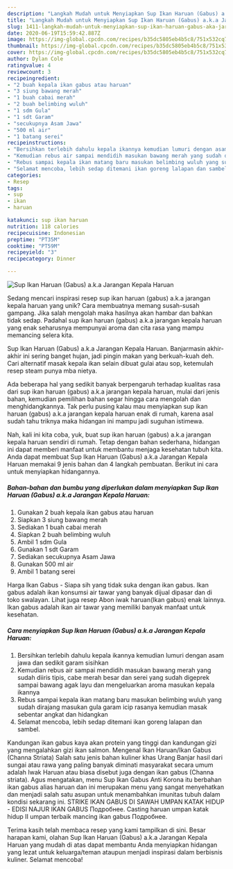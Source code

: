```yaml
---
description: "Langkah Mudah untuk Menyiapkan Sup Ikan Haruan (Gabus) a.k.a Jarangan Kepala Haruan, Lezat"
title: "Langkah Mudah untuk Menyiapkan Sup Ikan Haruan (Gabus) a.k.a Jarangan Kepala Haruan, Lezat"
slug: 1411-langkah-mudah-untuk-menyiapkan-sup-ikan-haruan-gabus-aka-jarangan-kepala-haruan-lezat
date: 2020-06-19T15:59:42.887Z
image: https://img-global.cpcdn.com/recipes/b35dc5805eb4b5c8/751x532cq70/sup-ikan-haruan-gabus-aka-jarangan-kepala-haruan-foto-resep-utama.jpg
thumbnail: https://img-global.cpcdn.com/recipes/b35dc5805eb4b5c8/751x532cq70/sup-ikan-haruan-gabus-aka-jarangan-kepala-haruan-foto-resep-utama.jpg
cover: https://img-global.cpcdn.com/recipes/b35dc5805eb4b5c8/751x532cq70/sup-ikan-haruan-gabus-aka-jarangan-kepala-haruan-foto-resep-utama.jpg
author: Dylan Cole
ratingvalue: 4
reviewcount: 3
recipeingredient:
- "2 buah kepala ikan gabus atau haruan"
- "3 siung bawang merah"
- "1 buah cabai merah"
- "2 buah belimbing wuluh"
- "1 sdm Gula"
- "1 sdt Garam"
- "secukupnya Asam Jawa"
- "500 ml air"
- "1 batang serei"
recipeinstructions:
- "Bersihkan terlebih dahulu kepala ikannya kemudian lumuri dengan asam jawa dan sedikit garam sisihkan"
- "Kemudian rebus air sampai mendidih masukan bawang merah yang sudah diiris tipis, cabe merah besar dan serei yang sudah digeprek sampai bawang agak layu dan mengeluarkan aroma masukan kepala ikannya"
- "Rebus sampai kepala ikan matang baru masukan belimbing wuluh yang sudah dirajang masukan gula garam icip rasanya kemudian masak sebentar angkat dan hidangkan"
- "Selamat mencoba, lebih sedap ditemani ikan goreng lalapan dan sambel."
categories:
- Resep
tags:
- sup
- ikan
- haruan

katakunci: sup ikan haruan 
nutrition: 118 calories
recipecuisine: Indonesian
preptime: "PT35M"
cooktime: "PT59M"
recipeyield: "3"
recipecategory: Dinner

---
```



![Sup Ikan Haruan (Gabus) a.k.a Jarangan Kepala Haruan](https://img-global.cpcdn.com/recipes/b35dc5805eb4b5c8/751x532cq70/sup-ikan-haruan-gabus-aka-jarangan-kepala-haruan-foto-resep-utama.jpg)

Sedang mencari inspirasi resep sup ikan haruan (gabus) a.k.a jarangan kepala haruan yang unik? Cara membuatnya memang susah-susah gampang. Jika salah mengolah maka hasilnya akan hambar dan bahkan tidak sedap. Padahal sup ikan haruan (gabus) a.k.a jarangan kepala haruan yang enak seharusnya mempunyai aroma dan cita rasa yang mampu memancing selera kita.

Sup Ikan Haruan (Gabus) a.k.a Jarangan Kepala Haruan. Banjarmasin akhir-akhir ini sering banget hujan, jadi pingin makan yang berkuah-kuah deh. Cari alternatif masak kepala ikan selain dibuat gulai atau sop, ketemulah resep steam punya mba nietya.

Ada beberapa hal yang sedikit banyak berpengaruh terhadap kualitas rasa dari sup ikan haruan (gabus) a.k.a jarangan kepala haruan, mulai dari jenis bahan, kemudian pemilihan bahan segar hingga cara mengolah dan menghidangkannya. Tak perlu pusing kalau mau menyiapkan sup ikan haruan (gabus) a.k.a jarangan kepala haruan enak di rumah, karena asal sudah tahu triknya maka hidangan ini mampu jadi suguhan istimewa.


Nah, kali ini kita coba, yuk, buat sup ikan haruan (gabus) a.k.a jarangan kepala haruan sendiri di rumah. Tetap dengan bahan sederhana, hidangan ini dapat memberi manfaat untuk membantu menjaga kesehatan tubuh kita. Anda dapat membuat Sup Ikan Haruan (Gabus) a.k.a Jarangan Kepala Haruan memakai 9 jenis bahan dan 4 langkah pembuatan. Berikut ini cara untuk menyiapkan hidangannya.

<!--inarticleads1-->

##### Bahan-bahan dan bumbu yang diperlukan dalam menyiapkan Sup Ikan Haruan (Gabus) a.k.a Jarangan Kepala Haruan:

1. Gunakan 2 buah kepala ikan gabus atau haruan
1. Siapkan 3 siung bawang merah
1. Sediakan 1 buah cabai merah
1. Siapkan 2 buah belimbing wuluh
1. Ambil 1 sdm Gula
1. Gunakan 1 sdt Garam
1. Sediakan secukupnya Asam Jawa
1. Gunakan 500 ml air
1. Ambil 1 batang serei


Harga Ikan Gabus - Siapa sih yang tidak suka dengan ikan gabus. Ikan gabus adalah ikan konsumsi air tawar yang banyak dijual dipasar dan di toko swalayan. Lihat juga resep Abon iwak haruan(Ikan gabus) enak lainnya. Ikan gabus adalah ikan air tawar yang memiliki banyak manfaat untuk kesehatan. 

<!--inarticleads2-->

##### Cara menyiapkan Sup Ikan Haruan (Gabus) a.k.a Jarangan Kepala Haruan:

1. Bersihkan terlebih dahulu kepala ikannya kemudian lumuri dengan asam jawa dan sedikit garam sisihkan
1. Kemudian rebus air sampai mendidih masukan bawang merah yang sudah diiris tipis, cabe merah besar dan serei yang sudah digeprek sampai bawang agak layu dan mengeluarkan aroma masukan kepala ikannya
1. Rebus sampai kepala ikan matang baru masukan belimbing wuluh yang sudah dirajang masukan gula garam icip rasanya kemudian masak sebentar angkat dan hidangkan
1. Selamat mencoba, lebih sedap ditemani ikan goreng lalapan dan sambel.


Kandungan ikan gabus kaya akan protein yang tinggi dan kandungan gizi yang mengalahkan gizi ikan salmon. Mengenal Ikan Haruan/Ikan Gabus (Channa Striata) Salah satu jenis bahan kuliner khas Urang Banjar hasil dari sungai atau rawa yang paling banyak diminati masyarakat secara umum adalah Iwak Haruan atau biasa disebut juga dengan ikan gabus (Channa striata). Agus mengatakan, menu Sup Ikan Gabus Anti Korona itu berbahan ikan gabus alias haruan dan ini merupakan menu yang sangat menyehatkan dan menjadi salah satu asupan untuk menambahkan imunitas tubuh dalam kondisi sekarang ini. STRIKE IKAN GABUS DI SAWAH UMPAN KATAK HIDUP - EDISI NAJUR IKAN GABUS Подробнее. Casting haruan umpan katak hidup II umpan terbaik mancing ikan gabus Подробнее. 

Terima kasih telah membaca resep yang kami tampilkan di sini. Besar harapan kami, olahan Sup Ikan Haruan (Gabus) a.k.a Jarangan Kepala Haruan yang mudah di atas dapat membantu Anda menyiapkan hidangan yang lezat untuk keluarga/teman ataupun menjadi inspirasi dalam berbisnis kuliner. Selamat mencoba!
